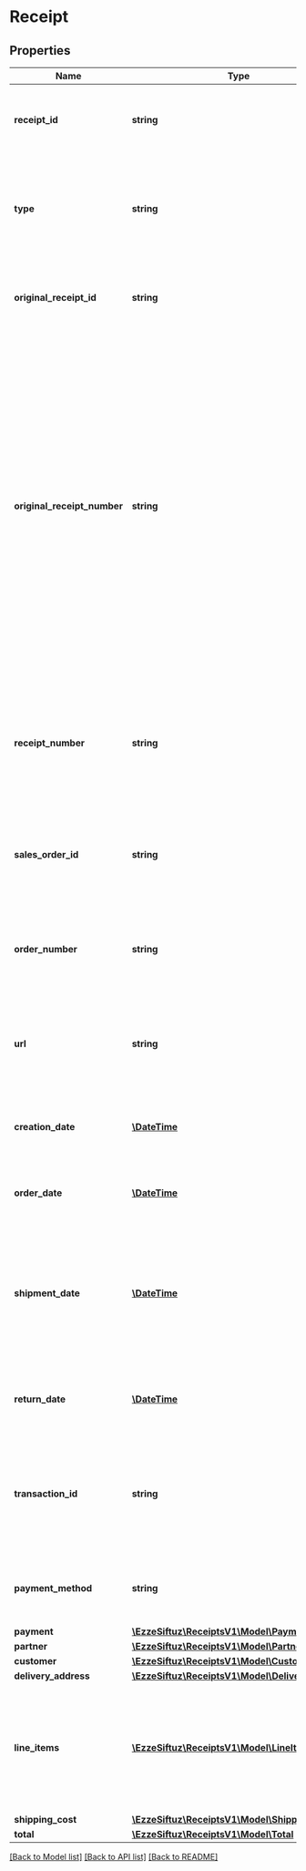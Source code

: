 # Receipt

## Properties
Name | Type | Description | Notes
------------ | ------------- | ------------- | -------------
**receipt_id** | **string** | The id of the corresponding receipt. For any receipt, this id is unique. | 
**type** | **string** | Special type of receipt. Needed to make a distinction between purchase and refund receipts | 
**original_receipt_id** | **string** | The id of the original purchase receipt in case of this being a refund receipt | [optional] 
**original_receipt_number** | **string** | Unique identifier of the corresponding purchase receipt with which the reimbursed position item was billed. Only filled in case of refund receipts.In case of &#x27;refund receipt for shipping costs only&#x27; the field remains empty even if it is a refund receipt.Printed on the purchase receipt and used to identified the corresponding purchase receipt. | [optional] 
**receipt_number** | **string** | Unique identifier of a receipt. Printed on the receipt and used to identified the receipt in case of contact to user and partner. | 
**sales_order_id** | **string** | Reference to the sales order with that the order was placed. Taken from corresponding sales order. | 
**order_number** | **string** | The human-readable sales order number taken from corresponding sales order. Printed on the receipt. | 
**url** | **string** | API call to get corresponding PDF receipt. At the moment PDFs are only generated for purchase receipts. | 
**creation_date** | [**\DateTime**](\DateTime.md) | Date and time when a receipt is created by system in ISO format | 
**order_date** | [**\DateTime**](\DateTime.md) | Date and time when the order was placed in ISO format | 
**shipment_date** | [**\DateTime**](\DateTime.md) | Date and time in ISO format when the position items were handed over to a carrier for delivery to the customer. Only available for purchase receipts | 
**return_date** | [**\DateTime**](\DateTime.md) | Date and time when return is accepted. Only available for refund receipts. | [optional] 
**transaction_id** | **string** | Unique transaction Id provided by the transaction management for payment initialization once per order. | 
**payment_method** | **string** | Payment method used by the customer to pay for this order. | 
**payment** | [**\EzzeSiftuz\ReceiptsV1\Model\Payment**](Payment.md) |  | [optional] 
**partner** | [**\EzzeSiftuz\ReceiptsV1\Model\Partner**](Partner.md) |  | 
**customer** | [**\EzzeSiftuz\ReceiptsV1\Model\Customer**](Customer.md) |  | 
**delivery_address** | [**\EzzeSiftuz\ReceiptsV1\Model\DeliveryAddress**](DeliveryAddress.md) |  | 
**line_items** | [**\EzzeSiftuz\ReceiptsV1\Model\LineItem[]**](LineItem.md) | List of specific position item ids of the order billed or reimbursed.In case of &#x27;refund receipt for shipping costs only&#x27; the list can be empty. | [optional] 
**shipping_cost** | [**\EzzeSiftuz\ReceiptsV1\Model\ShippingCost**](ShippingCost.md) |  | 
**total** | [**\EzzeSiftuz\ReceiptsV1\Model\Total**](Total.md) |  | 

[[Back to Model list]](../../README.md#documentation-for-models) [[Back to API list]](../../README.md#documentation-for-api-endpoints) [[Back to README]](../../README.md)

